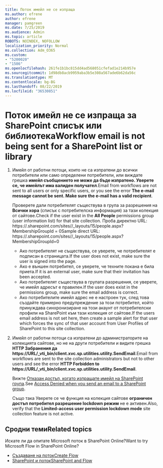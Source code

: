 ```yaml
---
title: Поток имейл не се изпраща
ms.author: efrene
author: efrene
manager: pamgreen
ms.date: 7/25/2019
ms.audience: Admin
ms.topic: article
ROBOTS: NOINDEX, NOFOLLOW
localization_priority: Normal
ms.collection: Adm_O365
ms.custom:
- "5200020"
- "1586"
ms.openlocfilehash: 261fe1b1bc815dd4ad568051cfefad1e214b957e
ms.sourcegitcommit: 1d98db8acb9959aba3b5e308a567ade6b62da56c
ms.translationtype: MT
ms.contentlocale: bg-BG
ms.lasthandoff: 08/22/2019
ms.locfileid: "36530851"
---
```

# <a name="workflow-email-is-not-being-sent-for-a-sharepoint-list-or-library"></a><span data-ttu-id="507a5-102">Поток имейл не се изпраща за SharePoint списък или библиотека</span><span class="sxs-lookup"><span data-stu-id="507a5-102">Workflow email is not being sent for a SharePoint list or library</span></span>

1. <span data-ttu-id="507a5-103">Имейл от работни потоци, които не са изпратени до всички потребители или само определени потребители, или виждате грешка **имейл съобщението не може да бъде изпратено. Уверете се, че имейлът има валиден получател**.</span><span class="sxs-lookup"><span data-stu-id="507a5-103">Email from workflows are not sent to all users or only specific users, or you see the error **The e-mail message cannot be sent. Make sure the e-mail has a valid recipient**.</span></span>

    <span data-ttu-id="507a5-104">Проверете дали потребителят съществува в група за разрешения на **Всички хора** (списък с потребителска информация) за тази колекция от сайтове.</span><span class="sxs-lookup"><span data-stu-id="507a5-104">Check if the user exist in the **All People** permissions group (user information list) for that site collection.</span></span>  <span data-ttu-id="507a5-105">Проба директно URL: https://<tenant>.sharepoint.com/sites/<sitename>/_layouts/15/people.aspx? MembershipGroupId = 0</span><span class="sxs-lookup"><span data-stu-id="507a5-105">Sample direct URL: https://<tenant>.sharepoint.com/sites/<sitename>/_layouts/15/people.aspx?MembershipGroupId=0</span></span>

    - <span data-ttu-id="507a5-106">Ако потребителят не съществува, се уверете, че потребителят е подписан в страницата.</span><span class="sxs-lookup"><span data-stu-id="507a5-106">If the user does not exist, make sure the user is signed into the page.</span></span> 
    - <span data-ttu-id="507a5-107">Ако е външен потребител, се уверете, че техните покана е била приета.</span><span class="sxs-lookup"><span data-stu-id="507a5-107">If it is an external user, make sure that their invitation has been accepted.</span></span>
    - <span data-ttu-id="507a5-108">Ако потребителят съществува в групата разрешения, се уверете, че имейл адресът е правилен.</span><span class="sxs-lookup"><span data-stu-id="507a5-108">If the user does exist in the permissions group, make sure the email address is correct.</span></span>
    - <span data-ttu-id="507a5-109">Ако потребителите имейл адрес не е настроен тук, след това създайте примерно предупреждение за този потребител, който принуждава синхронизиране на този акаунт от потребителски профили на SharePoint към тази колекция от сайтове.</span><span class="sxs-lookup"><span data-stu-id="507a5-109">If the users email address is not set here, then create a sample alert for that user which forces the sync of that user account from User Profiles of SharePoint to this site collection.</span></span>
 
2. <span data-ttu-id="507a5-110">Имейл от работни потоци са изпратени до администраторите на колекцията сайтове, но не на други потребители и видите грешка **HTTP Забранения да <span>https:</span>//URL/_vti_bin/client.xvc.sp.utilities.utility.SendEmail**.</span><span class="sxs-lookup"><span data-stu-id="507a5-110">Email from workflows are sent to the site collection administrators but not to other users and see the error **HTTP Forbidden to <span>https:</span>//URL/_vti_bin/client.xvc.sp.utilities.utility.SendEmail**.</span></span>
 

    <span data-ttu-id="507a5-111">Вижте [Отказан достъп, когато изпращате имейл на SharePoint група](https://docs.microsoft.com/sharepoint/support/sharing-and-permissions/access-denied-when-send-an-email-to-groups).</span><span class="sxs-lookup"><span data-stu-id="507a5-111">See [Access Denied when you send an email to a SharePoint group](https://docs.microsoft.com/sharepoint/support/sharing-and-permissions/access-denied-when-send-an-email-to-groups).</span></span>

    <span data-ttu-id="507a5-112">Също така Уверете се че функция на колекция сайтове **ограничен достъп потребител разрешение lockdown режим** не е активен.</span><span class="sxs-lookup"><span data-stu-id="507a5-112">Also, verify that the **Limited-access user permission lockdown mode** site collection feature is not active.</span></span>


## <a name="related-topics"></a><span data-ttu-id="507a5-113">Сродни теми</span><span class="sxs-lookup"><span data-stu-id="507a5-113">Related topics</span></span>
<span data-ttu-id="507a5-114">Искате ли да опитате Microsoft поток в SharePoint Online?</span><span class="sxs-lookup"><span data-stu-id="507a5-114">Want to try Microsoft Flow in SharePoint Online?</span></span>
- [<span data-ttu-id="507a5-115">Създаване на поток</span><span class="sxs-lookup"><span data-stu-id="507a5-115">Create Flow</span></span>](https://support.office.com/article/Create-a-flow-for-a-list-or-library-in-SharePoint-Online-or-OneDrive-for-Business-a9c3e03b-0654-46af-a254-20252e580d01) 
- [<span data-ttu-id="507a5-116">SharePoint и поток</span><span class="sxs-lookup"><span data-stu-id="507a5-116">SharePoint and Flow</span></span>](https://flow.microsoft.com/blog/sharepoint-and-flow/) 


